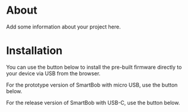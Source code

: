 # About

Add some information about your project here.

# Installation

You can use the button below to install the pre-built firmware directly to your device via USB from the browser.

For the prototype version of SmartBob with micro USB, use the button below.
<esp-web-install-button manifest="./manifest-1.json"></esp-web-install-button>

For the release version of SmartBob with USB-C, use the button below.
<esp-web-install-button manifest="./manifest-2.json"></esp-web-install-button>

<script type="module" src="https://unpkg.com/esp-web-tools@9/dist/web/install-button.js?module"></script>
